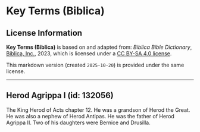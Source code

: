 # Key Terms (Biblica)

## License Information

**Key Terms (Biblica)** is based on and adapted from: _Biblica Bible Dictionary_, [Biblica, Inc.](https://www.biblica.com/), 2023, which is licensed under a [CC BY-SA 4.0 license](https://creativecommons.org/licenses/by-sa/4.0/legalcode.en).

This markdown version (created `2025-10-20`) is provided under the same license.



--------------------------------

## Herod Agrippa I (id: 132056)

The King Herod of Acts chapter 12\. He was a grandson of Herod the Great. He was also a nephew of Herod Antipas. He was the father of Herod Agrippa II. Two of his daughters were Bernice and Drusilla.


